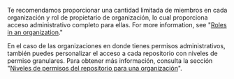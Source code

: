 Te recomendamos proporcionar una cantidad limitada de miembros en cada organización y rol de propietario de organización, lo cual proporciona acceso administrativo completo para ellas. For more information, see "[Roles in an organization](/organizations/managing-peoples-access-to-your-organization-with-roles/roles-in-an-organization)."

En el caso de las organizaciones en donde tienes permisos administrativos, también puedes personalizar el acceso a cada repositorio con niveles de permiso granulares. Para obtener más información, consulta la sección "[Niveles de permisos del repositorio para una organización](/organizations/managing-access-to-your-organizations-repositories/repository-permission-levels-for-an-organization)".
